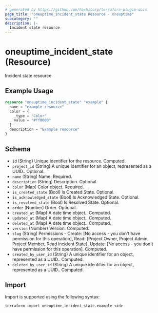 ```yaml
---
# generated by https://github.com/hashicorp/terraform-plugin-docs
page_title: "oneuptime_incident_state Resource - oneuptime"
subcategory: ""
description: |-
  Incident state resource
---
```


# oneuptime_incident_state (Resource)

Incident state resource

## Example Usage

```terraform
resource "oneuptime_incident_state" "example" {
  name = "example-resource"
  color = {
    _type = "Color"
    value = "#ff0000"
  }
  description = "Example resource"
}
```

## Schema

- `id` (String) Unique identifier for the resource. Computed.
- `project_id` (String) A unique identifier for an object, represented as a UUID.. Optional.
- `name` (String) Name. Required.
- `description` (String) Description. Optional.
- `color` (Map) Color object. Required.
- `is_created_state` (Bool) Is Created State. Optional.
- `is_acknowledged_state` (Bool) Is Acknowledged State. Optional.
- `is_resolved_state` (Bool) Is Resolved State. Optional.
- `order` (Number) Order. Optional.
- `created_at` (Map) A date time object.. Computed.
- `updated_at` (Map) A date time object.. Computed.
- `deleted_at` (Map) A date time object.. Computed.
- `version` (Number) Version. Computed.
- `slug` (String) Permissions - Create: [No access - you don't have permission for this operation], Read: [Project Owner, Project Admin, Project Member, Read Incident State], Update: [No access - you don't have permission for this operation]. Computed.
- `created_by_user_id` (String) A unique identifier for an object, represented as a UUID.. Computed.
- `deleted_by_user_id` (String) A unique identifier for an object, represented as a UUID.. Computed.

## Import

Import is supported using the following syntax:

```shell
terraform import oneuptime_incident_state.example <id>
```
